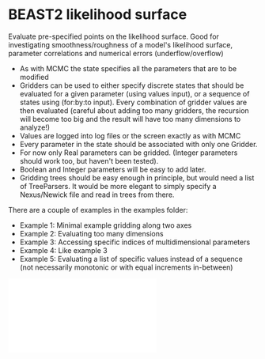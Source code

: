 # BEAST2 likelihood surface

Evaluate pre-specified points on the likelihood surface. Good for investigating smoothness/roughness of a model's likelihood surface, parameter correlations and numerical errors (underflow/overflow)

- As with MCMC the state specifies all the parameters that are to be modified
- Gridders can be used to either specify discrete states that should be evaluated for a given parameter (using values input), or a sequence of states using (for:by:to input). Every combination of gridder values are then evaluated (careful about adding too many gridders, the recursion will become too big and the result will have too many dimensions to analyze!)
- Values are logged into log files or the screen exactly as with MCMC
- Every parameter in the state should be associated with only one Gridder.
- For now only Real parameters can be gridded. (Integer parameters should work too, but haven't been tested).
- Boolean and Integer parameters will be easy to add later.
- Gridding trees should be easy enough in principle, but would need a list of TreeParsers. It would be more elegant to simply specify a Nexus/Newick file and read in trees from there.

There are a couple of examples in the examples folder:
- Example 1: Minimal example gridding along two axes
- Example 2: Evaluating too many dimensions
- Example 3: Accessing specific indices of multidimensional parameters
- Example 4: Like example 3
- Example 5: Evaluating a list of specific values instead of a sequence (not necessarily monotonic or with equal increments in-between)

![Test](laduplessis.github.com/likelihoodsurface/examples/Example1.pdf)
